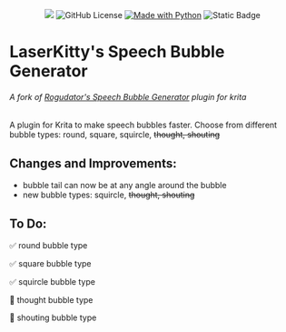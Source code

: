 <div style="text-align:center">

![](https://img.shields.io/github/actions/workflow/status/laserkittydraws/laserkittys_speech_bubble_generator/python-app.yml?branch=main)
![GitHub License](https://img.shields.io/github/license/laserkittydraws/laserkittys_speech_bubble_generator)
[![Made with Python](https://img.shields.io/badge/Python-3.10-blue?logo=python&logoColor=white)](https://python.org "Go to Python homepage")
![Static Badge](https://img.shields.io/badge/Krita->=5.2.9-gray?logo=krita&logoColor=%23fe4b9c&color=%23fe4b9c&link=https%3A%2F%2Fkrita.org%2Fen%2F)

</div>

# LaserKitty's Speech Bubble Generator

###### A fork of [Rogudator's Speech Bubble Generator](https://github.com/rogudator/rogudators_speech_bubble_generator) plugin for krita

A plugin for Krita to make speech bubbles faster. Choose from different bubble types: round, square, squircle, ~~thought, shouting~~

## Changes and Improvements:
- bubble tail can now be at any angle around the bubble
- new bubble types: squircle, ~~thought, shouting~~

## To Do:
:white_check_mark:    round bubble type

:white_check_mark:    square bubble type

:white_check_mark:    squircle bubble type

:white_square_button: thought bubble type

:white_square_button: shouting bubble type